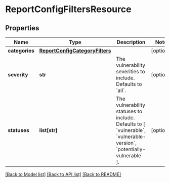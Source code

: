 # ReportConfigFiltersResource

## Properties
Name | Type | Description | Notes
------------ | ------------- | ------------- | -------------
**categories** | [**ReportConfigCategoryFilters**](ReportConfigCategoryFilters.md) |  | [optional] 
**severity** | **str** | The vulnerability severities to include. Defaults to &#x60;all&#x60;. | [optional] 
**statuses** | **list[str]** | The vulnerability statuses to include. Defaults to [ &#x60;vulnerable&#x60;, &#x60;vulnerable-version&#x60;, &#x60;potentially-vulnerable&#x60; ]. | [optional] 

[[Back to Model list]](../README.md#documentation-for-models) [[Back to API list]](../README.md#documentation-for-api-endpoints) [[Back to README]](../README.md)

